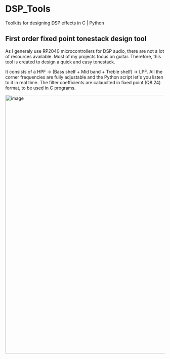 # DSP_Tools
Toolkits for designing DSP effects in C | Python

## First order fixed point tonestack design tool
As I generaly use RP2040 microcontrollers for DSP audio, there are not a lot of resources available.
Most of my projects focus on guitar. Therefore, this tool is created to design a quick and easy tonestack.

It consists of a HPF -> (Bass shelf + Mid band + Treble shelf) -> LPF.
All the corner frequencies are fully adjustable and the Python script let's you listen to it in real time.
The filter coefficients are calauclted in fixed point (Q8.24) format, to be used in C programs.

<img width="938" height="816" alt="image" src="https://github.com/user-attachments/assets/6d593099-0be8-4b5c-b30c-e5c89b4f801b" />

